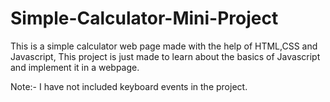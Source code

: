 # Simple-Calculator-Mini-Project
This is a simple calculator web page made with the help of HTML,CSS and Javascript, This project is just made to learn about the basics of Javascript and implement it in a webpage.

Note:- I have not included keyboard events in the project.
